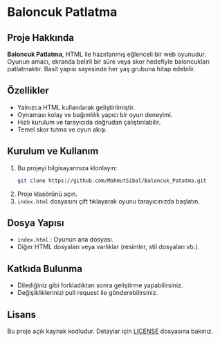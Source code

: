 # Baloncuk Patlatma

## Proje Hakkında

**Baloncuk Patlatma**, HTML ile hazırlanmış eğlenceli bir web oyunudur. Oyunun amacı, ekranda belirli bir süre veya skor hedefiyle baloncukları patlatmaktır. Basit yapısı sayesinde her yaş grubuna hitap edebilir.

## Özellikler

- Yalnızca HTML kullanılarak geliştirilmiştir.
- Oynaması kolay ve bağımlılık yapıcı bir oyun deneyimi.
- Hızlı kurulum ve tarayıcıda doğrudan çalıştırılabilir.
- Temel skor tutma ve oyun akışı.

## Kurulum ve Kullanım

1. Bu projeyi bilgisayarınıza klonlayın:
   ```bash
   git clone https://github.com/MahmutSibal/Baloncuk_Patatma.git
   ```
2. Proje klasörünü açın.
3. `index.html` dosyasını çift tıklayarak oyunu tarayıcınızda başlatın.

## Dosya Yapısı

- `index.html` : Oyunun ana dosyası.
- Diğer HTML dosyaları veya varlıklar (resimler, stil dosyaları vb.).

## Katkıda Bulunma

- Dilediğiniz gibi forkladıktan sonra geliştirme yapabilirsiniz.
- Değişikliklerinizi pull request ile gönderebilirsiniz.

## Lisans

Bu proje açık kaynak kodludur. Detaylar için [LICENSE](LICENSE) dosyasına bakınız.
